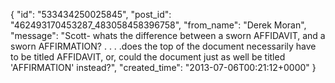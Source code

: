  {
   "id": "533434250025845",
   "post_id": "462493170453287_483058458396758",
   "from_name": "Derek Moran",
   "message": "Scott- whats the difference between a sworn AFFIDAVIT, and a sworn AFFIRMATION? . . . .does the top of the document necessarily have to be titled AFFIDAVIT, or, could the document just as well be titled 'AFFIRMATION' instead?",
   "created_time": "2013-07-06T00:21:12+0000"
 }
